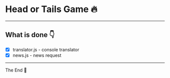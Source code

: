 # Head or Tails Game :fire:
--------------
## What is done :point_down:
- [x] translator.js - console translator
- [x] news.js - news request

---------

The End :clap:
